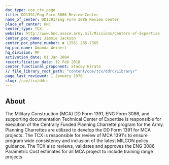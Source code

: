 ```yaml
---
doc_type: coe_ctx_page 
title: DD1391/Eng Form 3086 Review Center
name_of_center: DD1391/Eng Form 3086 Review Center
place_of_center: HNC
center_type: TCX
website: http://www.hnc.usace.army.mil/Missions/Centers-of-Expertise
center_poc_name: Jimmie Jackson
center_poc_phone_number: ☎ (256) 285-7365
hq_poc_name: Amanda Weinert
hq_division: MP
activation_date: 01 Jan 2004
recertification_date: 12 Feb 2018
center_functional_proponent: Stacey Hirata
// file_library_root_path: "content/coe/tcx/ddrc/Library/" 
page_last_reviewed: 1 January 1970 
slug: /coe/tcx/ddrc
---
```


## About 

The Military Construction (MCA) DD Form 1391, ENG Form 3086, and supporting documentation Technical Center of Expertise is responsible for execution of the Centrally Funded Planning Charrette program for the Army.  Planning Charrettes are utilized to develop the DD Form 1391 for MCA projects.  The TCX is responsible for review of MCA 1391's to ensure program wide consistency and inclusion of the latest MILCON policy guidance.  The TCX also reviews, validates and approves the ENG 3086 Parametric Cost estimates for all MCA project to include training range projects 

 
